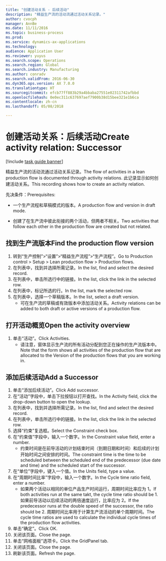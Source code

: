 ```yaml
--- 
title: "创建活动关系 - 后续活动"
description: "精益生产流的活动流通过活动关系记录。"
author: cvocph
manager: AnnBe
ms.date: 11/11/2016
ms.topic: business-process
ms.prod: 
ms.service: dynamics-ax-applications
ms.technology: 
audience: Application User
ms.reviewer: yuyus
ms.search.scope: Operations
ms.search.region: Global
ms.search.industry: Manufacturing
ms.author: conradv
ms.search.validFrom: 2016-06-30
ms.dyn365.ops.version: AX 7.0.0
ms.translationtype: HT
ms.sourcegitcommit: efcb77ff883b29a4bbaba27551e02311742afbbd
ms.openlocfilehash: 0e0ec311c637697aef7900b38d15bee321e1b6ca
ms.contentlocale: zh-cn
ms.lasthandoff: 05/08/2018

---
```

# <a name="create-activity-relation-successor"></a><span data-ttu-id="866de-103">创建活动关系：后续活动</span><span class="sxs-lookup"><span data-stu-id="866de-103">Create activity relation: Successor</span></span>

[!include [task guide banner](../../includes/task-guide-banner.md)]

<span data-ttu-id="866de-104">精益生产流的活动流通过活动关系记录。</span><span class="sxs-lookup"><span data-stu-id="866de-104">The flow of activities in a lean production flow is documented through activity relations.</span></span> <span data-ttu-id="866de-105">此记录显示如何创建活动关系。</span><span class="sxs-lookup"><span data-stu-id="866de-105">This recording shows how to create an activity relation.</span></span>

<span data-ttu-id="866de-106">先决条件：</span><span class="sxs-lookup"><span data-stu-id="866de-106">Prerequisites:</span></span>

- <span data-ttu-id="866de-107">一个生产流程和草稿模式的版本。</span><span class="sxs-lookup"><span data-stu-id="866de-107">A production flow and version in draft mode.</span></span> 

- <span data-ttu-id="866de-108">创建了在生产流中彼此衔接的两个活动，但两者不相关。</span><span class="sxs-lookup"><span data-stu-id="866de-108">Two activities that follow each other in the production flow are created but not related.</span></span>


## <a name="find-the-production-flow-version"></a><span data-ttu-id="866de-109">找到生产流版本</span><span class="sxs-lookup"><span data-stu-id="866de-109">Find the production flow version</span></span> 
1. <span data-ttu-id="866de-110">转到“生产控制”>“设置”>“精益生产流程”>“生产流程”。</span><span class="sxs-lookup"><span data-stu-id="866de-110">Go to Production control > Setup > Lean production flow > Production flows.</span></span>
2. <span data-ttu-id="866de-111">在列表中，找到并选择所需记录。</span><span class="sxs-lookup"><span data-stu-id="866de-111">In the list, find and select the desired record.</span></span>
3. <span data-ttu-id="866de-112">在列表中，单击所选行中的链接。</span><span class="sxs-lookup"><span data-stu-id="866de-112">In the list, click the link in the selected row.</span></span>
4. <span data-ttu-id="866de-113">在列表中，标记所选的行。</span><span class="sxs-lookup"><span data-stu-id="866de-113">In the list, mark the selected row.</span></span>
5. <span data-ttu-id="866de-114">在列表中，选择一个草稿版本。</span><span class="sxs-lookup"><span data-stu-id="866de-114">In the list, select a draft version.</span></span>
    * <span data-ttu-id="866de-115">可在生产流的草稿或有效版本中添加活动关系。</span><span class="sxs-lookup"><span data-stu-id="866de-115">Activity relations can be added to both draft or active versions of a production flow.</span></span>  

## <a name="open-the-activity-overview"></a><span data-ttu-id="866de-116">打开活动概览</span><span class="sxs-lookup"><span data-stu-id="866de-116">Open the activity overview</span></span>
1. <span data-ttu-id="866de-117">单击“活动”。</span><span class="sxs-lookup"><span data-stu-id="866de-117">Click Activities.</span></span>
    * <span data-ttu-id="866de-118">请注意，窗体显示生产流的所有活动分配到您正在操作的生产流版本中。</span><span class="sxs-lookup"><span data-stu-id="866de-118">Note that the form shows all activities of the production flow that are allocated to the Version of the production flows that you are working in.</span></span>  

## <a name="add-a-successor"></a><span data-ttu-id="866de-119">添加后续活动</span><span class="sxs-lookup"><span data-stu-id="866de-119">Add a Successor</span></span>
1. <span data-ttu-id="866de-120">单击“添加后续活动”。</span><span class="sxs-lookup"><span data-stu-id="866de-120">Click Add successor.</span></span>
2. <span data-ttu-id="866de-121">在“活动”字段中，单击下拉按钮以打开查找。</span><span class="sxs-lookup"><span data-stu-id="866de-121">In the Activity field, click the drop-down button to open the lookup.</span></span>
3. <span data-ttu-id="866de-122">在列表中，找到并选择所需记录。</span><span class="sxs-lookup"><span data-stu-id="866de-122">In the list, find and select the desired record.</span></span>
4. <span data-ttu-id="866de-123">在列表中，单击所选行中的链接。</span><span class="sxs-lookup"><span data-stu-id="866de-123">In the list, click the link in the selected row.</span></span>
5. <span data-ttu-id="866de-124">选择“约束”复选框。</span><span class="sxs-lookup"><span data-stu-id="866de-124">Select the Constraint check box.</span></span>
6. <span data-ttu-id="866de-125">在“约束值”字段中，输入一个数字。</span><span class="sxs-lookup"><span data-stu-id="866de-125">In the Constraint value field, enter a number.</span></span>
    * <span data-ttu-id="866de-126">约束时间是在前导活动的计划结束时间（到期日期和时间）和后续的计划开始时间之间安排的时间。</span><span class="sxs-lookup"><span data-stu-id="866de-126">The constraint time is the time to be scheduled between the scheduled end of the predecessor (due date and time) and the scheduled start of the successor.</span></span>  
7. <span data-ttu-id="866de-127">在“单位”字段中，键入一个值。</span><span class="sxs-lookup"><span data-stu-id="866de-127">In the Units field, type a value.</span></span>
8. <span data-ttu-id="866de-128">在“周期时间比率”字段中，输入一个数字。</span><span class="sxs-lookup"><span data-stu-id="866de-128">In the Cycle time ratio field, enter a number.</span></span>
    * <span data-ttu-id="866de-129">如果两个活动以相同的单位产品生产时间运行，周期时间比率应为 1。</span><span class="sxs-lookup"><span data-stu-id="866de-129">If both activities run at the same takt, the cycle time ratio should be 1.</span></span> <span data-ttu-id="866de-130">如果前导活动以后续活动的两倍速度运行，比率应为 2。</span><span class="sxs-lookup"><span data-stu-id="866de-130">If the predecessor runs at the double speed of the successor, the ratio should be 2.</span></span>   <span data-ttu-id="866de-131">周期时间比率用于计算生产流活动的单个周期时间。</span><span class="sxs-lookup"><span data-stu-id="866de-131">The cycle time ratios are used to calculate the individual cycle times of the production flow activities.</span></span>  
9. <span data-ttu-id="866de-132">单击“确定”。</span><span class="sxs-lookup"><span data-stu-id="866de-132">Click OK.</span></span>
10. <span data-ttu-id="866de-133">关闭该页面。</span><span class="sxs-lookup"><span data-stu-id="866de-133">Close the page.</span></span>
11. <span data-ttu-id="866de-134">单击“网格面板”选项卡。</span><span class="sxs-lookup"><span data-stu-id="866de-134">Click the GridPanel tab.</span></span>
12. <span data-ttu-id="866de-135">关闭该页面。</span><span class="sxs-lookup"><span data-stu-id="866de-135">Close the page.</span></span>
13. <span data-ttu-id="866de-136">刷新该页面。</span><span class="sxs-lookup"><span data-stu-id="866de-136">Refresh the page.</span></span>


